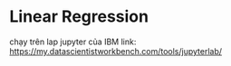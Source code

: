 # Linear Regression
chạy trên lap jupyter của IBM
link: https://my.datascientistworkbench.com/tools/jupyterlab/
